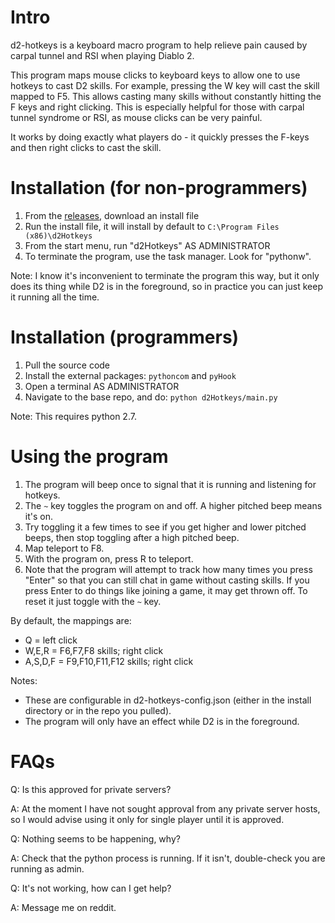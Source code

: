 # Intro

d2-hotkeys is a keyboard macro program to help relieve pain caused by carpal tunnel and RSI when playing Diablo 2.

This program maps mouse clicks to keyboard keys to allow one to use hotkeys to cast D2 skills. For example, pressing the W key will cast the skill mapped to F5. This allows casting many skills without constantly hitting the F keys and right clicking. This is especially helpful for those with carpal tunnel syndrome or RSI, as mouse clicks can be very painful.

It works by doing exactly what players do - it quickly presses the F-keys and then right clicks to cast the skill.

# Installation (for non-programmers)

1. From the [releases](https://github.com/Decker87/d2-hotkeys/releases), download an install file
1. Run the install file, it will install by default to `C:\Program Files (x86)\d2Hotkeys`
1. From the start menu, run "d2Hotkeys" AS ADMINISTRATOR
1. To terminate the program, use the task manager. Look for "pythonw".

Note: I know it's inconvenient to terminate the program this way, but it only does its thing while D2 is in the foreground, so in practice you can just keep it running all the time.

# Installation (programmers)

1. Pull the source code
1. Install the external packages: `pythoncom` and `pyHook`
1. Open a terminal AS ADMINISTRATOR
1. Navigate to the base repo, and do: `python d2Hotkeys/main.py`

Note: This requires python 2.7.

# Using the program

1. The program will beep once to signal that it is running and listening for hotkeys.
1. The `~` key toggles the program on and off. A higher pitched beep means it's on.
1. Try toggling it a few times to see if you get higher and lower pitched beeps, then stop toggling after a high pitched beep.
1. Map teleport to F8.
1. With the program on, press R to teleport.
1. Note that the program will attempt to track how many times you press "Enter" so that you can still chat in game without casting skills. If you press Enter to do things like joining a game, it may get thrown off. To reset it just toggle with the `~` key.

By default, the mappings are:
- Q = left click
- W,E,R = F6,F7,F8 skills; right click
- A,S,D,F = F9,F10,F11,F12 skills; right click

Notes:
- These are configurable in d2-hotkeys-config.json (either in the install directory or in the repo you pulled).
- The program will only have an effect while D2 is in the foreground.

# FAQs

Q: Is this approved for private servers?

A: At the moment I have not sought approval from any private server hosts, so I would advise using it only for single player until it is approved.

Q: Nothing seems to be happening, why?

A: Check that the python process is running. If it isn't, double-check you are running as admin.

Q: It's not working, how can I get help?

A: Message me on reddit.